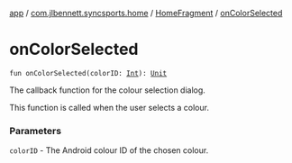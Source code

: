 [app](../../index.md) / [com.jlbennett.syncsports.home](../index.md) / [HomeFragment](index.md) / [onColorSelected](./on-color-selected.md)

# onColorSelected

`fun onColorSelected(colorID: `[`Int`](https://kotlinlang.org/api/latest/jvm/stdlib/kotlin/-int/index.html)`): `[`Unit`](https://kotlinlang.org/api/latest/jvm/stdlib/kotlin/-unit/index.html)

The callback function for the colour selection dialog.

This function is called when the user selects a colour.

### Parameters

`colorID` - The Android colour ID of the chosen colour.